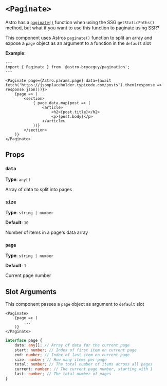 # `<Paginate>`

Astro has a [`paginate()`](https://docs.astro.build/en/reference/api-reference/#paginate) function when using the SSG `getStaticPaths()` method, but what if you want to use this function to paginate using SSR?

This component uses Astros `paginate()` function to split an array and expose a `page` object as an argument to a function in the `default` slot

**Example**:

```tsx
---
import { Paginate } from '@astro-bryceguy/pagination';
---

<Paginate page={Astro.params.page} data={await fetch('https://jsonplaceholder.typicode.com/posts').then(response => response.json())}>
    {page => (
        <section>
            { page.data.map(post => (
                <article>
                    <h2>{post.title}</h2>
                    <p>{post.body}</p>
                </article>
            ))}
        </section>
    )}
</Paginate>
```

## Props

### `data`

**Type**: `any[]`

Array of data to split into pages

### `size`

**Type**: `string | number`

**Default**: `10`

Number of items in a page's data array

### `page`

**Type**: `string | number`

**Default**: `1`

Current page number

## Slot Arguments

This component passes a `page` object as argument to `default` slot

```tsx
<Paginate>
    {page => (
        ...
    )}
</Paginate>
```

```ts
interface page {
    data: any[]; // Array of data for the current page
    start: number; // Index of first item on current page
    end: number; // Index of last item on current page
    size: number; // How many items per-page
    total: number; // The total number of items across all pages
    current: number; // The current page number, starting with 1
    last: number; // The total number of pages
}
```